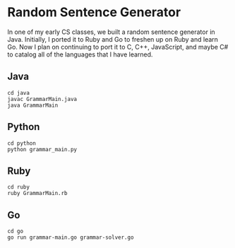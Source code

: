 Random Sentence Generator
=========================

In one of my early CS classes, we built a random sentence generator in Java. Initially, I ported it to Ruby and Go to freshen up on Ruby and learn Go. Now I plan on continuing to port it to C, C++, JavaScript, and maybe C# to catalog all of the languages that I have learned.


Java
----
```
cd java
javac GrammarMain.java
java GrammarMain
```


Python
------
```
cd python
python grammar_main.py
```


Ruby
----
```
cd ruby
ruby GrammarMain.rb
```


Go
--
```
cd go
go run grammar-main.go grammar-solver.go
```

